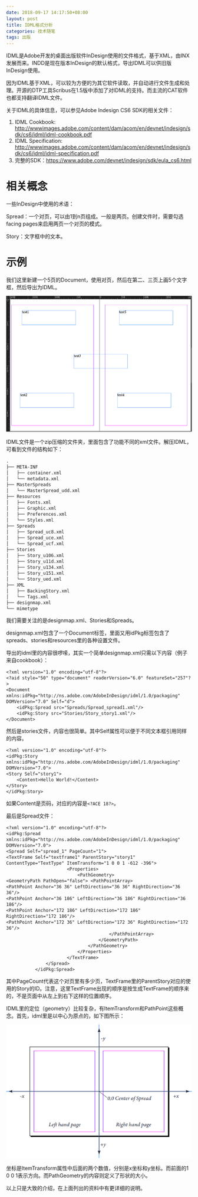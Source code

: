 ```yaml
---
date: 2018-09-17 14:17:50+08:00
layout: post
title: IDML格式分析
categories: 技术随笔
tags: 出版
---
```


IDML是Adobe开发的桌面出版软件InDesign使用的文件格式，基于XML，由INX发展而来。INDD是现在版本InDesign的默认格式，导出IDML可以供旧版InDesign使用。

因为IDML基于XML，可以较为方便的为其它软件读取，并自动进行文件生成和处理。开源的DTP工具Scribus在1.5版中添加了对IDML的支持。而主流的CAT软件也都支持翻译IDML文件。

关于IDML的具体信息，可以参见Adobe Indesign CS6 SDK的相关文件：

1. IDML Cookbook: <http://wwwimages.adobe.com/content/dam/acom/en/devnet/indesign/sdk/cs6/idml/idml-cookbook.pdf>
2. IDML Specification: <http://wwwimages.adobe.com/content/dam/acom/en/devnet/indesign/sdk/cs6/idml/idml-specification.pdf>
3. 完整的SDK：<https://www.adobe.com/devnet/indesign/sdk/eula_cs6.html>

# 相关概念

一些InDesign中使用的术语：

Spread：一个对页，可以由1到n页组成。一般是两页。创建文件时，需要勾选facing pages来启用两页一个对页的模式。

Story：文字框中的文本。



# 示例

我们这里新建一个5页的Document，使用对页，然后在第二、三页上画5个文字框，然后导出为IDML。

![](/album/indesign_example.png)

IDML文件是一个zip压缩的文件夹，里面包含了功能不同的xml文件。解压IDML，可看到文件的结构如下：

```
.
├── META-INF
│   ├── container.xml
│   └── metadata.xml
├── MasterSpreads
│   └── MasterSpread_udd.xml
├── Resources
│   ├── Fonts.xml
│   ├── Graphic.xml
│   ├── Preferences.xml
│   └── Styles.xml
├── Spreads
│   ├── Spread_uc8.xml
│   ├── Spread_uce.xml
│   └── Spread_ucf.xml
├── Stories
│   ├── Story_u106.xml
│   ├── Story_u11d.xml
│   ├── Story_u134.xml
│   ├── Story_u151.xml
│   └── Story_ued.xml
├── XML
│   ├── BackingStory.xml
│   └── Tags.xml
├── designmap.xml
└── mimetype
```

我们需要关注的是designmap.xml、Stories和Spreads。

designmap.xml包含了一个Document标签，里面又用idPkg标签包含了spreads、stories和resources里的各种设置文件。

导出的idml里的内容很啰嗦，其实一个简单designmap.xml只需以下内容（例子来自cookbook）：

```
<?xml version="1.0" encoding="utf-8"?>
<?aid style="50" type="document" readerVersion="6.0" featureSet="257"?>
<Document 
xmlns:idPkg="http://ns.adobe.com/AdobeInDesign/idml/1.0/packaging"
DOMVersion="7.0" Self="d">
    <idPkg:Spread src="Spreads/Spread_spread1.xml"/> 
    <idPkg:Story src="Stories/Story_story1.xml"/>
</Document>
```

然后是stories文件，内容也很简单。其中Self属性可以便于不同文本框引用同样的内容。

```
<?xml version="1.0" encoding="utf-8"?>
<idPkg:Story xmlns:idPkg="http://ns.adobe.com/AdobeInDesign/idml/1.0/packaging"
DOMVersion="7.0"> 
<Story Self="story1">
    <Content>Hello World!</Content> 
</Story>
</idPkg:Story>
```

如果Content是页码，对应的内容是`<?ACE 18?>`。

最后是Spread文件：

```
<?xml version="1.0" encoding="utf-8"?>
<idPkg:Spread xmlns:idPkg="http://ns.adobe.com/AdobeInDesign/idml/1.0/packaging"
DOMVersion="7.0">
<Spread Self="spread_1" PageCount="1">
<TextFrame Self="textframe1" ParentStory="story1" ContentType="TextType" ItemTransform="1 0 0 1 -612 -396">
                       <Properties>
                           <PathGeometry>
<GeometryPath PathOpen="false"> <PathPointArray>
<PathPoint Anchor="36 36" LeftDirection="36 36" RightDirection="36 36"/>
<PathPoint Anchor="36 186" LeftDirection="36 186" RightDirection="36 186"/>
<PathPoint Anchor="172 186" LeftDirection="172 186" RightDirection="172 186"/>
<PathPoint Anchor="172 36" LeftDirection="172 36" RightDirection="172 36"/>
                                       </PathPointArray>
                                   </GeometryPath>
                               </PathGeometry>
                           </Properties>
                       </TextFrame>
               </Spread>
           </idPkg:Spread>
```

其中PageCount代表这个对页里有多少页，TextFrame里的ParentStory对应的使用的Story的ID。注意，这里TextFrame出现的顺序是按生成TextFrame的顺序来的，不是页面中从左上到右下这样的位置顺序。

IDML里的定位（geometry）比较复杂，有ItemTransform和PathPoint这些概念。首先，idml里是以中心为原点的，如下图所示：

![](/album/idml_coordinate.png)

坐标是ItemTransform属性中后面的两个数值，分别是x坐标和y坐标。而前面的1 0 0 1表示方向。而PathGeometry的内容则定义了形状的大小。

以上只是大致的介绍，在上面列出的资料中有更详细的说明。
